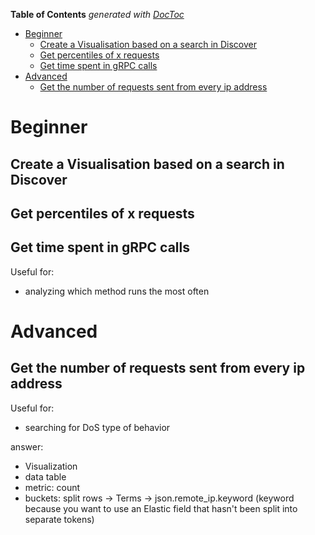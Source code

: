 <!-- START doctoc generated TOC please keep comment here to allow auto update -->
<!-- DON'T EDIT THIS SECTION, INSTEAD RE-RUN doctoc TO UPDATE -->
**Table of Contents**  *generated with [DocToc](https://github.com/thlorenz/doctoc)*

- [Beginner](#beginner)
  - [Create a Visualisation based on a search in Discover](#create-a-visualisation-based-on-a-search-in-discover)
  - [Get percentiles of x requests](#get-percentiles-of-x-requests)
  - [Get time spent in gRPC calls](#get-time-spent-in-grpc-calls)
- [Advanced](#advanced)
  - [Get the number of requests sent from every ip address](#get-the-number-of-requests-sent-from-every-ip-address)

<!-- END doctoc generated TOC please keep comment here to allow auto update -->

# Beginner

## Create a Visualisation based on a search in Discover

## Get percentiles of x requests

## Get time spent in gRPC calls

Useful for:

- analyzing which method runs the most often

# Advanced

## Get the number of requests sent from every ip address

Useful for:

- searching for DoS type of behavior

answer:

- Visualization
- data table
- metric: count
- buckets: split rows -> Terms -> json.remote_ip.keyword   (keyword because you want to use an Elastic field that hasn't been split into separate tokens)

